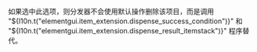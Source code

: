 如果选中此选项，则分发器不会使用默认操作删除该项目，而是调用 "${l10n.t("elementgui.item_extension.dispense_success_condition")}" 和 "${l10n.t("elementgui.item_extension.dispense_result_itemstack")}" 程序替代。
